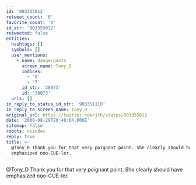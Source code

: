 ```yaml
---
id: '903355012'
retweet_count: '0'
favorite_count: '0'
id_str: '903355012'
retweeted: false
entities:
  hashtags: []
  symbols: []
  user_mentions:
    - name: dangerpants
      screen_name: Tony_D
      indices:
        - '0'
        - '7'
      id_str: '38073'
      id: '38073'
  urls: []
in_reply_to_status_id_str: '903351110'
in_reply_to_screen_name: Tony_D
original_url: https://twitter.com/jth/status/903355012
date: '2008-08-29T20:48:04.000Z'
sitemap: false
robots: noindex
reply: true
title: >-
  @Tony_D Thank you for that very poignant point. She clearly should have
  emphasized noo-CUE-ler.
---
```


@Tony_D Thank you for that very poignant point. She clearly should have emphasized noo-CUE-ler.